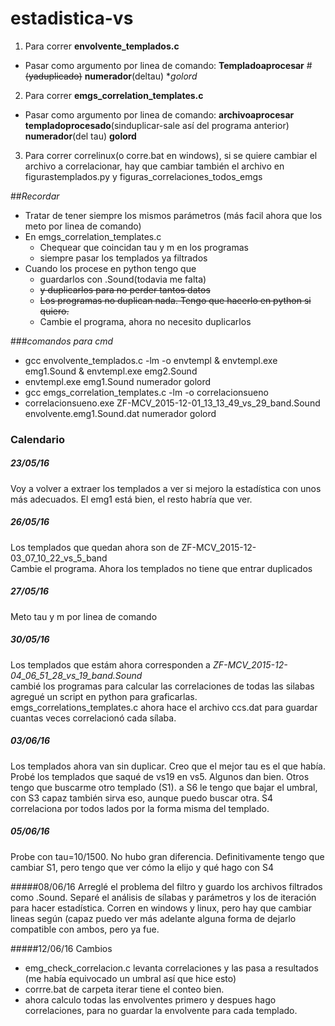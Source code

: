 # estadistica-vs
1. Para correr **envolvente_templados.c**
  * Pasar como argumento por linea de comando: **Templadoaprocesar** #~~(yaduplicado)~~ **numerador**(deltau) **golord*
2. Para correr **emgs_correlation_templates.c**
  * Pasar como argumento por linea de comando: **archivoaprocesar** **templadoprocesado**(sinduplicar-sale así del programa anterior) **numerador**(del tau) **golord**
3. Para correr correlinux(o corre.bat en windows), si se quiere cambiar el archivo a correlacionar, hay que cambiar también el archivo en figurastemplados.py y figuras_correlaciones_todos_emgs 


##*Recordar*
* Tratar de tener siempre los mismos parámetros (más facil ahora que los meto por linea de comando)  
* En emgs_correlation_templates.c  
  * Chequear que coincidan tau y m en los programas  
  * siempre pasar los templados ya filtrados  
* Cuando los procese en python tengo que  
  * guardarlos con .Sound(todavia me falta)  
  * ~~y duplicarlos para no perder tantos datos~~  
  * ~~Los programas no duplican nada. Tengo que hacerlo en python si quiero.~~  
  * Cambie el programa, ahora no necesito duplicarlos  



###*comandos para cmd*
* gcc envolvente_templados.c -lm -o envtempl & envtempl.exe emg1.Sound & envtempl.exe emg2.Sound  
* envtempl.exe emg1.Sound numerador golord  
* gcc emgs_correlation_templates.c -lm -o correlacionsueno  
* correlacionsueno.exe ZF-MCV_2015-12-01_13_13_49_vs_29_band.Sound envolvente.emg1.Sound.dat numerador golord  

### Calendario

##### 23/05/16
 Voy a volver a extraer los templados a ver si mejoro la estadística con unos más adecuados. El emg1 está bien, el resto habría que ver.  


##### 26/05/16
Los templados que quedan ahora son de ZF-MCV_2015-12-03_07_10_22_vs_5_band   
Cambie el programa. Ahora los templados no tiene que entrar duplicados  

##### 27/05/16
Meto tau y m por linea de comando  

##### 30/05/16
Los templados que estám ahora corresponden a *ZF-MCV_2015-12-04_06_51_28_vs_19_band.Sound*  
cambié los programas para calcular las correlaciones de todas las silabas  
agregué un script en python para graficarlas.  
emgs_correlations_templates.c ahora hace el archivo ccs.dat para guardar cuantas veces correlacionó cada sílaba.  

##### 03/06/16
Los templados ahora van sin duplicar. Creo que el mejor tau es el que había.  
Probé los templados que saqué de vs19 en vs5. Algunos dan bien. Otros tengo que buscarme otro templado (S1). a S6 le tengo que bajar el umbral, con S3 capaz también sirva eso, aunque puedo buscar otra.  S4 correlaciona por todos lados por la forma misma del templado.  

##### 05/06/16
Probe con tau=10/1500. No hubo gran diferencia. Definitivamente tengo que cambiar S1, pero tengo que ver cómo la elijo y qué hago con S4

#####08/06/16
Arreglé el problema del filtro y guardo los archivos filtrados como .Sound. Separé el análisis de sílabas y parámetros y los de iteración para hacer estadística. 
Corren en windows y linux, pero hay que cambiar lineas según (capaz puedo ver más adelante alguna forma de dejarlo compatible con ambos, pero ya fue.

#####12/06/16
Cambios
* emg_check_correlacion.c levanta correlaciones y las pasa a resultados (me había equivocado un umbral así que hice esto)  
* corrre.bat de carpeta iterar tiene el conteo bien.  
* ahora calculo todas las envolventes primero y despues hago correlaciones, para no guardar la envolvente para cada templado.

